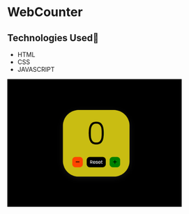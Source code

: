 # WebCounter
## Technologies Used💎
- HTML
- CSS
- JAVASCRIPT
<img width="400px" src="counterimg.png"/>

